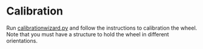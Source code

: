 # Calibration

Run [calibrationwizard.py](calibrationwizard.py) and follow the instructions to calibration the wheel. Note that you must have a structure to hold the wheel in different orientations.
